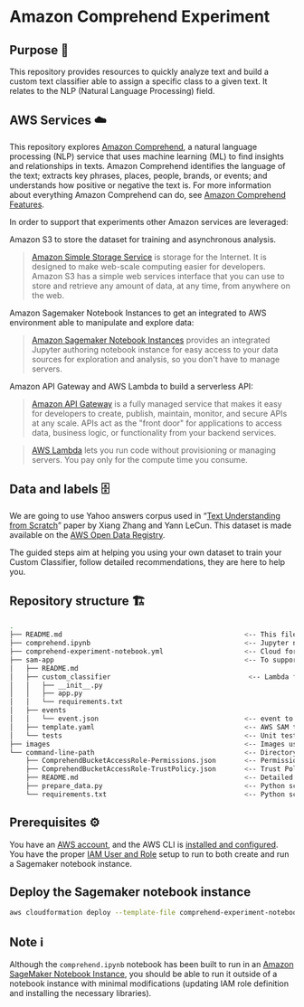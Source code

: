 # Amazon Comprehend Experiment

<a id="Purpose"></a>
## Purpose 🎯

This repository provides resources to quickly analyze text and build a custom text classifier able to assign a specific class to a given text. It relates to the NLP (Natural Language Processing) field.

<a id="Services"></a>
## AWS Services ☁️

This repository explores [Amazon Comprehend](https://aws.amazon.com/comprehend/), a natural language processing (NLP) service that uses machine learning (ML) to find insights and relationships in texts. Amazon Comprehend identifies the language of the text; extracts key phrases, places, people, brands, or events; and understands how positive or negative the text is. For more information about everything Amazon Comprehend can do, see [Amazon Comprehend Features](https://aws.amazon.com/comprehend/features/).

In order to support that experiments other Amazon services are leveraged:

Amazon S3 to store the dataset for training and asynchronous analysis.

>[Amazon Simple Storage Service](https://aws.amazon.com/s3/getting-started/) is storage for the Internet. It is designed to make web-scale computing easier for developers. Amazon S3 has a simple web services interface that you can use to store and retrieve any amount of data, at any time, from anywhere on the web.

Amazon Sagemaker Notebook Instances to get an integrated to AWS environment able to manipulate and explore data:

> [Amazon Sagemaker Notebook Instances](https://docs.aws.amazon.com/sagemaker/latest/dg/gs-console.html) provides an integrated Jupyter authoring notebook instance for easy access to your data sources for exploration and analysis, so you don't have to manage servers.

Amazon API Gateway and AWS Lambda to build a serverless API:

> [Amazon API Gateway](https://aws.amazon.com/api-gateway/getting-started/) is a fully managed service that makes it easy for developers to create, publish, maintain, monitor, and secure APIs at any scale. APIs act as the "front door" for applications to access data, business logic, or functionality from your backend services.

> [AWS Lambda](https://aws.amazon.com/lambda/getting-started/) lets you run code without provisioning or managing servers. You pay only for the compute time you consume.

<a id="Dataset"></a>
## Data and labels 🗄

We are going to use Yahoo answers corpus used in “[Text Understanding from Scratch](https://arxiv.org/abs/1502.01710)” paper by Xiang Zhang and Yann LeCun. This dataset is made available on the [AWS Open Data Registry](https://registry.opendata.aws/fast-ai-nlp/).

The guided steps aim at helping you using your own dataset to train your Custom Classifier, follow detailed recommendations, they are here to help you.

<a id="Repository"></a>
## Repository structure 🏗

```bash
.
├── README.md                                             <-- This file
├── comprehend.ipynb                                      <-- Jupyter notebook which provides all details to interact with Amazon Comprehend
├── comprehend-experiment-notebook.yml                    <-- Cloud formation template to deploy the notebook
├── sam-app                                               <-- To support a real-time analysis API open to others in the Jupyter notebook, this repository also provides a SAM application to quickly deploy this API
│   ├── README.md
│   ├── custom_classifier                                  <-- Lambda function code
│   │   ├── __init__.py
│   │   ├── app.py
│   │   └── requirements.txt
│   ├── events
│   │   └── event.json                                    <-- event to test the API
│   ├── template.yaml                                     <-- AWS SAM template
│   └── tests                                             <-- Unit test for the lambda function
├── images                                                <-- Images used in the jupyther notebook. Some are drawio based and can be edited with xcode + drawio extension
└── command-line-path                                     <-- Directory for creating a Custom Classifier from the AWS CLI
    ├── ComprehendBucketAccessRole-Permissions.json       <-- Permissions for Amazon Comprehend to read the bucket
    ├── ComprehendBucketAccessRole-TrustPolicy.json       <-- Trust Policy for Amazon Comprehend to read the bucket
    ├── README.md                                         <-- Detailed step by step for the command line version
    ├── prepare_data.py                                   <-- Python script for data preparation
    └── requirements.txt                                  <-- Python script dependencies
```

## Prerequisites ⚙️

You have an [AWS account](http://docs.aws.amazon.com/sagemaker/latest/dg/gs-account.html), and the AWS CLI is [installed and configured](https://docs.aws.amazon.com/cli/latest/userguide/install-macos.html). You have the proper [IAM User and Role](http://docs.aws.amazon.com/sagemaker/latest/dg/authentication-and-access-control.html) setup to run to both create and run a Sagemaker notebook instance.

## Deploy the Sagemaker notebook instance

```bash
aws cloudformation deploy --template-file comprehend-experiment-notebook.yml --stack-name comprehend-experiment --capabilities CAPABILITY_IAM --region us-east-1
```

## Note ℹ

Although the `comprehend.ipynb` notebook has been built to run in an [Amazon SageMaker Notebook Instance](https://docs.aws.amazon.com/sagemaker/latest/dg/gs-console.html), you should be able to run it outside of a notebook instance with minimal modifications (updating IAM role definition and installing the necessary libraries).
